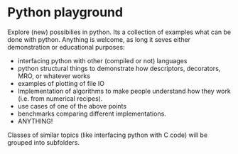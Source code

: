 # Python playground

Explore (new) possibilies in python. Its a collection of examples what can be done with python. Anything is welcome, as long it seves either demonstration or educational purposes:

* interfacing python with other (compiled or not) languages
* python structural things to demonstrate how descriptors, decorators, MRO, or whatever works
* examples of plotting of file IO
* Implementation of algorithms to make people understand how they work (i.e. from numerical recipes).
* use cases of one of the above points
* benchmarks comparing different implementations.
* ANYTHING!

Classes of similar topics (like interfacing python with C code) will be grouped into subfolders.
